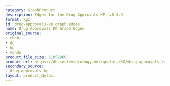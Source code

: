 ```yaml
---
category: GraphProduct
description: Edges for the Drug Approvals KP, v0.3.9
format: kgx
id: drug-approvals-kp.graph.edges
name: Drug Approvals KP Graph Edges
original_source:
- chebi
- do
- hp
- mondo
product_file_size: 31052966
product_url: https://db.systemsbiology.net/gestalt/KG/drug_approvals_kg_edges_v0.3.9.tsv
secondary_source:
- drug-approvals-kp
layout: product_detail
---
```

